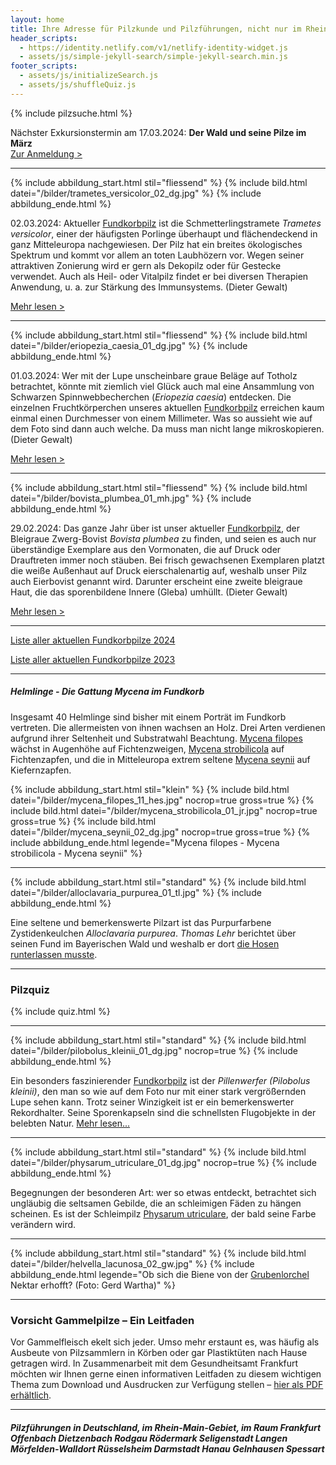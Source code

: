 ```yaml
---
layout: home
title: Ihre Adresse für Pilzkunde und Pilzführungen, nicht nur im Rhein-Main-Gebiet
header_scripts:
  - https://identity.netlify.com/v1/netlify-identity-widget.js
  - assets/js/simple-jekyll-search/simple-jekyll-search.min.js
footer_scripts:
  - assets/js/initializeSearch.js
  - assets/js/shuffleQuiz.js
---
```

{% include pilzsuche.html %}

Nächster Exkursionstermin am 17.03.2024: **Der Wald und seine Pilze im März**\
[Zur Anmeldung >](/termine)

- - -

{% include abbildung_start.html stil="fliessend" %}
{% include bild.html datei="/bilder/trametes_versicolor_02_dg.jpg" %}
{% include abbildung_ende.html %}

02.03.2024: Aktueller [Fundkorbpilz](AA "Glossar-") ist die Schmetterlingstramete *Trametes versicolor*, einer der häufigsten Porlinge überhaupt und flächendeckend in ganz Mitteleuropa nachgewiesen. Der Pilz hat ein breites ökologisches Spektrum und kommt vor allem an toten Laubhözern vor. Wegen seiner attraktiven Zonierung wird er gern als Dekopilz oder für Gestecke verwendet. Auch als Heil- oder Vitalpilz findet er bei diversen Therapien Anwendung, u. a. zur Stärkung des Immunsystems. (Dieter Gewalt)

[Mehr lesen >](/pilze/trametes-versicolor-schmetterlingstramete)

<div style="clear:  both"></div>

- - -

{% include abbildung_start.html stil="fliessend" %}
{% include bild.html datei="/bilder/eriopezia_caesia_01_dg.jpg" %}
{% include abbildung_ende.html %}

01.03.2024: Wer mit der Lupe unscheinbare graue Beläge auf Totholz betrachtet, könnte mit ziemlich viel Glück auch mal eine Ansammlung von Schwarzen Spinnwebbecherchen (*Eriopezia caesia*) entdecken. Die einzelnen Fruchtkörperchen unseres aktuellen [Fundkorbpilz](AA "Glossar-") erreichen kaum einmal einen Durchmesser von einem Millimeter. Was so aussieht wie auf dem Foto sind dann auch welche. Da muss man nicht lange mikroskopieren. (Dieter Gewalt)

[Mehr lesen >](/pilze/eriopezia-caesia-schwarzes-spinnwebbecherchen)

<div style="clear:  both"></div> 

- - -

{% include abbildung_start.html stil="fliessend" %}
{% include bild.html datei="/bilder/bovista_plumbea_01_mh.jpg" %}
{% include abbildung_ende.html %}

29.02.2024: Das ganze Jahr über ist unser aktueller [Fundkorbpilz](AA "Glossar-"), der Bleigraue Zwerg-Bovist *Bovista plumbea* zu finden, und seien es auch nur überständige Exemplare aus den Vormonaten, die auf Druck oder Drauftreten immer noch stäuben. Bei frisch gewachsenen Exemplaren platzt die weiße Außenhaut auf Druck eierschalenartig auf, weshalb unser Pilz auch Eierbovist genannt wird. Darunter erscheint eine zweite bleigraue Haut, die das sporenbildene Innere (Gleba) umhüllt. (Dieter Gewalt)

[Mehr lesen >](<[Fundkorbpilz](AA "Glossar-")>)

<div style="clear:  both"></div>

- - -

[Liste aller aktuellen Fundkorbpilze 2024](/artikel/liste-aller-aktuellen-fundkorbpilze-2024.html)

[Liste aller aktuellen Fundkorbpilze 2023](/artikel/liste-aller-aktuellen-fundkorbpilze-2023.html)

- - -

##### Helmlinge - Die Gattung *Mycena* im Fundkorb

Insgesamt 40 Helmlinge sind bisher mit einem Porträt im Fundkorb vertreten. Die allermeisten von ihnen wachsen an Holz. Drei Arten verdienen aufgrund ihrer Seltenheit und Substratwahl Beachtung. [Mycena filopes](/pilze/mycena-filopes-zerbrechlicher-fadenhelmling) wächst in Augenhöhe auf Fichtenzweigen, [Mycena strobilicola](/pilze/mycena-strobilicola-fichtenzapfenhelmling) auf Fichtenzapfen, und die in Mitteleuropa extrem seltene [Mycena seynii](/pilze/mycena-seynii-mediterraner-kiefernzapfenhelmling) auf Kiefernzapfen.

{% include abbildung_start.html stil="klein" %}
{% include bild.html datei="/bilder/mycena_filopes_11_hes.jpg" nocrop=true gross=true %}
{% include bild.html datei="/bilder/mycena_strobilicola_01_jr.jpg" nocrop=true gross=true %}
{% include bild.html datei="/bilder/mycena_seynii_02_dg.jpg" nocrop=true gross=true %}
{% include abbildung_ende.html legende="Mycena filopes - Mycena strobilicola - Mycena seynii" %}

- - -

{% include abbildung_start.html stil="standard" %}
{% include bild.html datei="/bilder/alloclavaria_purpurea_01_tl.jpg" %}
{% include abbildung_ende.html %}

Eine seltene und bemerkenswerte Pilzart ist das Purpurfarbene Zystidenkeulchen *Alloclavaria purpurea*. *Thomas Lehr* berichtet über seinen Fund im Bayerischen Wald und weshalb er dort [die Hosen runterlassen musste](/pilze/alloclavaria-purpurea-purpurfarbenes-zystidenkeulchen).

- - -

### Pilzquiz

{% include quiz.html %}

- - -

{% include abbildung_start.html stil="standard" %}
{% include bild.html datei="/bilder/pilobolus_kleinii_01_dg.jpg" nocrop=true %}
{% include abbildung_ende.html %}

Ein besonders faszinierender [Fundkorbpilz](AA "Glossar-") ist der *Pillenwerfer (Pilobolus kleinii)*, den man so wie auf dem Foto nur mit einer stark vergrößernden Lupe sehen kann. Trotz seiner Winzigkeit ist er ein bemerkenswerter Rekordhalter. Seine Sporenkapseln sind die schnellsten Flugobjekte in der belebten Natur. [Mehr lesen...](/pilze/pilobolus-kleinii-pillenwerfer)

- - -

{% include abbildung_start.html stil="standard" %}
{% include bild.html datei="/bilder/physarum_utriculare_01_dg.jpg" nocrop=true %}
{% include abbildung_ende.html %}

Begegnungen der besonderen Art: wer so etwas entdeckt, betrachtet sich ungläubig die seltsamen Gebilde, die an schleimigen Fäden zu hängen scheinen. Es ist der Schleimpilz [Physarum utriculare](/pilze/physarum-utriculare-fadenfruchtschleimpilz), der bald seine Farbe verändern wird.

- - -

{% include abbildung_start.html stil="standard" %}
{% include bild.html datei="/bilder/helvella_lacunosa_02_gw.jpg" %}
{% include abbildung_ende.html legende="Ob sich die Biene von der <a href='/pilze/helvella-lacunosa-grubenlorchel'>Grubenlorchel</a> Nektar erhofft?  (Foto: Gerd Wartha)" %}

- - -

### Vorsicht Gammelpilze – Ein Leitfaden

Vor Gammelfleisch ekelt sich jeder. Umso mehr erstaunt es, was häufig als Ausbeute von Pilzsammlern in Körben oder gar Plastiktüten nach Hause getragen wird. In Zusammenarbeit mit dem Gesundheitsamt Frankfurt möchten wir Ihnen gerne einen informativen Leitfaden zu diesem wichtigen Thema zum Download und Ausdrucken zur Verfügung stellen – [hier als PDF erhältlich](/assets/docs/Fundkorb.de-Gammelpilze.pdf).

- - -

##### Pilzführungen in Deutschland, im Rhein-Main-Gebiet, im Raum Frankfurt Offenbach Dietzenbach Rodgau Rödermark Seligenstadt Langen Mörfelden-Walldort Rüsselsheim Darmstadt Hanau Gelnhausen Spessart